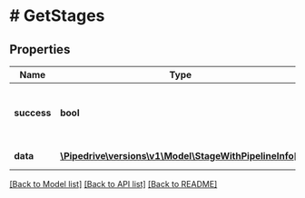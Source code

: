 # # GetStages

## Properties

Name | Type | Description | Notes
------------ | ------------- | ------------- | -------------
**success** | **bool** | If the request was successful or not | [optional]
**data** | [**\Pipedrive\versions\v1\Model\StageWithPipelineInfo[]**](StageWithPipelineInfo.md) | The array of stages | [optional]

[[Back to Model list]](../../README.md#models) [[Back to API list]](../../README.md#endpoints) [[Back to README]](../../README.md)
